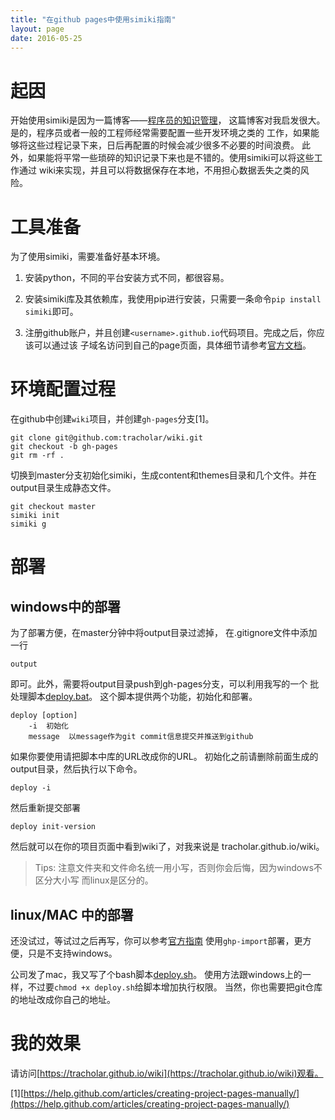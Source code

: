 ```yaml
---
title: "在github pages中使用simiki指南"
layout: page
date: 2016-05-25
---
```


# 起因
开始使用simiki是因为一篇博客——[程序员的知识管理](http://blog.jobbole.com/101321/)，
这篇博客对我启发很大。是的，程序员或者一般的工程师经常需要配置一些开发环境之类的
工作，如果能够将这些过程记录下来，日后再配置的时候会减少很多不必要的时间浪费。
此外，如果能将平常一些琐碎的知识记录下来也是不错的。使用simiki可以将这些工作通过
wiki来实现，并且可以将数据保存在本地，不用担心数据丢失之类的风险。

# 工具准备
为了使用simiki，需要准备好基本环境。

1. 安装python，不同的平台安装方式不同，都很容易。

2. 安装simiki库及其依赖库，我使用pip进行安装，只需要一条命令`pip install simiki`即可。

3. 注册github账户，并且创建`<username>.github.io`代码项目。完成之后，你应该可以通过该
   子域名访问到自己的page页面，具体细节请参考[官方文档](https://pages.github.com/)。

# 环境配置过程

在github中创建`wiki`项目，并创建`gh-pages`分支[1]。
```
git clone git@github.com:tracholar/wiki.git
git checkout -b gh-pages
git rm -rf .
```

切换到master分支初始化simiki，生成content和themes目录和几个文件。并在output目录生成静态文件。
```
git checkout master
simiki init
simiki g
```

# 部署
## windows中的部署
为了部署方便，在master分钟中将output目录过滤掉，
在.gitignore文件中添加一行
```
output
```
即可。此外，需要将output目录push到gh-pages分支，可以利用我写的一个
批处理脚本[deploy.bat](https://github.com/tracholar/wiki/raw/master/deploy.sh)。
这个脚本提供两个功能，初始化和部署。
```
deploy [option]
	-i  初始化
	message  以message作为git commit信息提交并推送到github
```
如果你要使用请把脚本中库的URL改成你的URL。
初始化之前请删除前面生成的output目录，然后执行以下命令。
```
deploy -i
```
然后重新提交部署
```
deploy init-version
```
然后就可以在你的项目页面中看到wiki了，对我来说是 tracholar.github.io/wiki。

> Tips: 注意文件夹和文件命名统一用小写，否则你会后悔，因为windows不区分大小写
> 而linux是区分的。

## linux/MAC 中的部署
还没试过，等试过之后再写，你可以参考[官方指南](http://simiki.org/docs/deploy.html)
使用`ghp-import`部署，更方便，只是不支持windows。

公司发了mac，我又写了个bash脚本[deploy.sh](https://github.com/tracholar/wiki/blob/master/deploy.sh)。
使用方法跟windows上的一样，不过要`chmod +x deploy.sh`给脚本增加执行权限。
当然，你也需要把git仓库的地址改成你自己的地址。


# 我的效果
请访问[https://tracholar.github.io/wiki](https://tracholar.github.io/wiki)观看。




[1][https://help.github.com/articles/creating-project-pages-manually/](https://help.github.com/articles/creating-project-pages-manually/)
